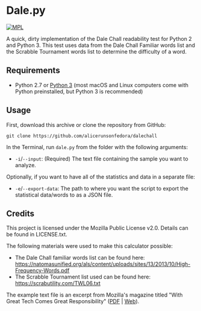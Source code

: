# Dale.py

[![MPL](https://img.shields.io/github/license/alicerunsonfedora/dalechall)](LICENSE.txt)

A quick, dirty implementation of the Dale Chall readability test for Python 2 and Python 3. This test uses data from the Dale Chall Familiar words list and the Scrabble Tournament words list to determine the difficulty of a word.

## Requirements

- Python 2.7 or [Python 3](https://www.python.org/downloads/) (most macOS and Linux computers come with Python preinstalled, but Python 3 is recommended)

## Usage

First, download this archive or clone the repository from GitHub:

```
git clone https://github.com/alicerunsonfedora/dalechall
```

In the Terminal, run `dale.py` from the folder with the following arguments:

- `-i`/`--input`: (Required) The text file containing the sample you want to analyze.

Optionally, if you want to have all of the statistics and data in a separate file:

- `-e`/`--export-data`: The path to where you want the script to export the statistical data/words to as a JSON file.

## Credits

This project is licensed under the Mozilla Public License v2.0. Details can be found in LICENSE.txt.

The following materials were used to make this calculator possible:

- The Dale Chall familiar words list can be found here: https://natomasunified.org/als/content/uploads/sites/13/2013/10/High-Frequency-Words.pdf
- The Scrabble Tournament list used can be found here: https://scrabutility.com/TWL06.txt

The example text file is an excerpt from Mozilla's magazine titled "With Great Tech Comes Great Responsibility" ([PDF](https://foundation.mozilla.org/documents/58/Mozilla_Zine.pdf) | [Web](https://foundation.mozilla.org/en/initiatives/great-tech-great-responsibility/)).
